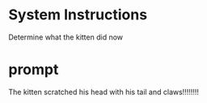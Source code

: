 

# System Instructions
Determine what the kitten did now

# prompt
The kitten scratched his head with his tail and claws!!!!!!!!

